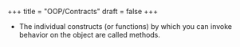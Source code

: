 +++
title = "OOP/Contracts"
draft = false
+++

-   The individual constructs (or functions) by which you can invoke behavior on the object are called methods.
